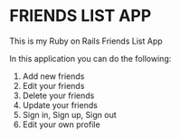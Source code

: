 # FRIENDS LIST APP

This is my Ruby on Rails Friends List App

In this application you can do the following:
1. Add new friends
2. Edit your friends
3. Delete your friends
4. Update your friends
5. Sign in, Sign up, Sign out
6. Edit your own profile

